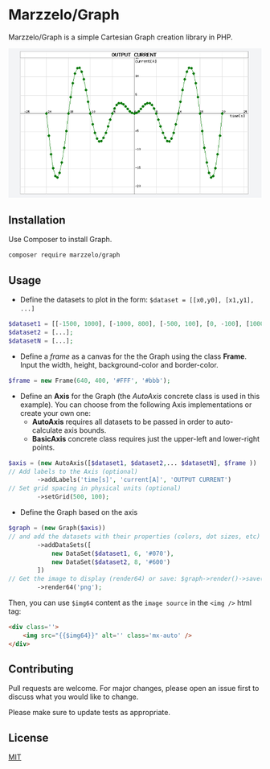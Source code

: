# Marzzelo/Graph

Marzzelo/Graph is a simple Cartesian Graph creation library in PHP.

![Single dataset plot](./screenshot1.png "graph") 

## Installation

Use Composer to install Graph.

```bash
composer require marzzelo/graph
```

## Usage

- Define the datasets to plot in the form: `$dataset = [[x0,y0], [x1,y1], ...]`
```php
$dataset1 = [[-1500, 1000], [-1000, 800], [-500, 100], [0, -100], [1000, 900], [1500, 1200]];
$dataset2 = [...];
$datasetN = [...];
```

- Define a _frame_ as a canvas for the the Graph using the class **Frame**. Input the
width, height, background-color and border-color. 
```php
$frame = new Frame(640, 400, '#FFF', '#bbb');
```

 - Define an **Axis** for the Graph (the _AutoAxis_ concrete class is used in this example). 
   You can choose from the following Axis implementations or create your own one: 
   - **AutoAxis** requires all datasets to be passed in order to auto-calculate axis bounds.
   - **BasicAxis** concrete class requires just the upper-left and lower-right points.
```php
$axis = (new AutoAxis([$dataset1, $dataset2,... $datasetN], $frame ))
// Add labels to the Axis (optional)
        ->addLabels('time[s]', 'current[A]', 'OUTPUT CURRENT')
// Set grid spacing in physical units (optional)			
        ->setGrid(500, 100);
```

- Define the Graph based on the axis
```php		        
$graph = (new Graph($axis))
// and add the datasets with their properties (colors, dot sizes, etc)
        ->addDataSets([
            new DataSet($dataset1, 6, '#070'), 
            new DataSet($dataset2, 8, '#600')
        ])
// Get the image to display (render64) or save: $graph->render()->save(Storage::path('images/rectangle.png'))
        ->render64('png');
```

Then, you can use `$img64` content as the `image source` in the `<img />` html tag:
```html
<div class=''>
    <img src="{{$img64}}" alt='' class='mx-auto' />
</div>
```


## Contributing

Pull requests are welcome. For major changes, please open an issue first to discuss what you would like to change.

Please make sure to update tests as appropriate.

## License

[MIT](./LICENSE.md)
